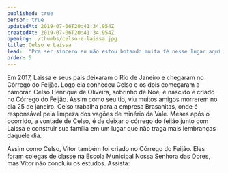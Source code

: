 ```yaml
---
published: true
person: true
updatedAt: 2019-07-06T20:41:34.954Z
createdAt: 2019-07-06T20:41:34.954Z
opening: ./thumbs/celso-e-laissa.jpg
title: Celso e Laíssa
lead: '"Pra ser sincero eu não estou botando muita fé nesse lugar aqui mais não."'
order: 5
---
```


<div class="infos">

Em 2017, Laissa e seus pais deixaram o Rio de Janeiro e chegaram no Córrego do Feijão. Logo ela conheceu Celso e os dois começaram a namorar. Celso Henrique de Oliveira, sobrinho de Noé, é nascido e criado no Córrego do Feijão. Assim como seu tio, viu muitos amigos morrerem no dia 25 de janeiro. Celso trabalha para a empresa Brasanitas, onde é responsável pela limpeza dos vagões de minério da Vale. Meses após o ocorrido, a vontade de Celso, é de deixar o córrego do feijão junto com Laissa e construir sua família em um lugar que não traga mais lembranças daquele dia.

</div>

<div class="video" title="Título descritivo do vídeo para acessibilidade" data-video="-7vg5fJsSqk"></div>

Assim como Celso, Vitor também foi criado no Córrego do Feijão. Eles foram colegas de classe na Escola Municipal Nossa Senhora das Dores, mas Vítor não concluiu os estudos. Assista:

<div class="video" data-size="small" title="Título descritivo do vídeo para acessibilidade" data-video="Py-bggqpzwI"></div>
